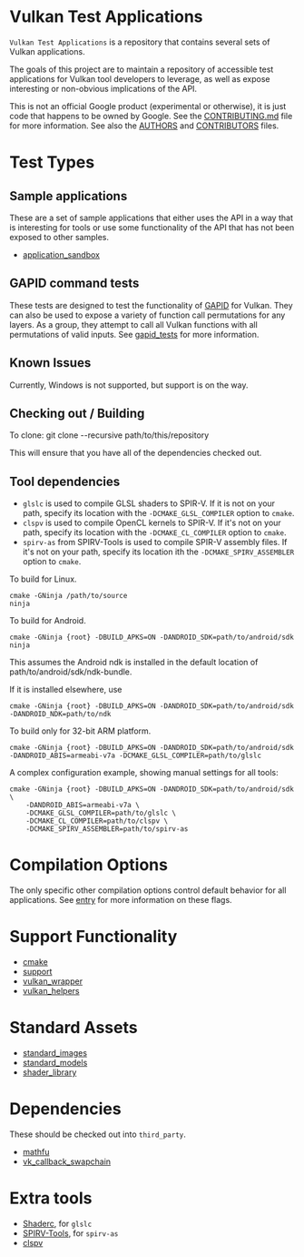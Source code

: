# Vulkan Test Applications

`Vulkan Test Applications` is a repository that contains several sets of
Vulkan applications.

The goals of this project are to maintain a repository of accessible test
applications for Vulkan tool developers to leverage, as well as expose
interesting or non-obvious implications of the API.


This is not an official Google product (experimental or otherwise), it is just
code that happens to be owned by Google. See the
[CONTRIBUTING.md](CONTRIBUTING.md) file for more information. See also the
[AUTHORS](AUTHORS) and [CONTRIBUTORS](CONTRIBUTORS) files.

# Test Types
## Sample applications

These are a set of sample applications that either uses the API in a way that is
interesting for tools or use some functionality of the API that has not been
exposed to other samples.
- [application_sandbox](application_sandbox/README.md)

## GAPID command tests

These tests are designed to test the functionality of
[GAPID](https://github.com/google/gapid) for Vulkan. They can also be
used to expose a variety of function call permutations for any layers. As a
group, they attempt to call all Vulkan functions with all permutations of
valid inputs. See [gapid_tests](gapid_tests/README.md) for more information.

## Known Issues
Currently, Windows is not supported, but support is on the way.

## Checking out / Building
To clone:
git clone --recursive path/to/this/repository

This will ensure that you have all of the dependencies checked out.

## Tool dependencies

* `glslc` is used to compile GLSL shaders to SPIR-V. If it is not
on your path, specify its location with the `-DCMAKE_GLSL_COMPILER` option
to `cmake`.
* `clspv` is used to compile OpenCL kernels to SPIR-V.  If it's not on
your path, specify its location with the `-DCMAKE_CL_COMPILER` option to `cmake`.
* `spirv-as` from SPIRV-Tools is used to compile SPIR-V assembly files.
If it's not on your path, specify its location ith the `-DCMAKE_SPIRV_ASSEMBLER`
option to `cmake`.

To build for Linux.
```
cmake -GNinja /path/to/source
ninja
```

To build for Android.
```
cmake -GNinja {root} -DBUILD_APKS=ON -DANDROID_SDK=path/to/android/sdk
ninja
```

This assumes the Android ndk is installed in the default location of
path/to/android/sdk/ndk-bundle.

If it is installed elsewhere, use
```
cmake -GNinja {root} -DBUILD_APKS=ON -DANDROID_SDK=path/to/android/sdk -DANDROID_NDK=path/to/ndk
```

To build only for 32-bit ARM platform.
```
cmake -GNinja {root} -DBUILD_APKS=ON -DANDROID_SDK=path/to/android/sdk -DANDROID_ABIS=armeabi-v7a -DCMAKE_GLSL_COMPILER=path/to/glslc
```

A complex configuration example, showing manual settings for all tools:

    cmake -GNinja {root} -DBUILD_APKS=ON -DANDROID_SDK=path/to/android/sdk \
        -DANDROID_ABIS=armeabi-v7a \
        -DCMAKE_GLSL_COMPILER=path/to/glslc \
        -DCMAKE_CL_COMPILER=path/to/clspv \
        -DCMAKE_SPIRV_ASSEMBLER=path/to/spirv-as

# Compilation Options
The only specific other compilation options control default behavior for all
applications. See [entry](support/entry/README.md) for more information
on these flags.

# Support Functionality
- [cmake](cmake/README.md)
- [support](support/README.md)
- [vulkan_wrapper](vulkan_wrapper/README.md)
- [vulkan_helpers](vulkan_helpers/README.md)

# Standard Assets
- [standard_images](standard_images/README.md)
- [standard_models](standard_models/README.md)
- [shader_library](shader_library/README.md)

# Dependencies
These should be checked out into `third_party`.
- [mathfu](https://github.com/google/mathfu)
- [vk_callback_swapchain](https://github.com/google/vk_callback_swapchain)

# Extra tools
- [Shaderc](https://github.com/google/shaderc), for `glslc`
- [SPIRV-Tools](https://github.com/KhronosGroup/SPIRV-Tools), for `spirv-as`
- [clspv](https://github.com/google/clspv)
